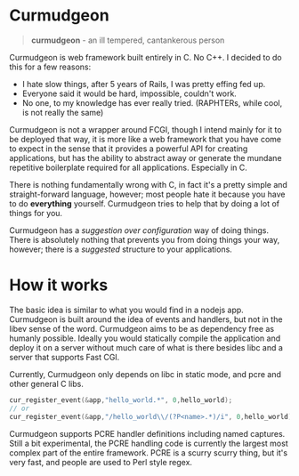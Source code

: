 # Curmudgeon

> **curmudgeon** - an ill tempered, cantankerous person

Curmudgeon is web framework built entirely in C. No C++. I decided to do this for a few reasons:

* I hate slow things, after 5 years of Rails, I was pretty effing fed up.
* Everyone said it would be hard, impossible, couldn't work.
* No one, to my knowledge has ever really tried. (RAPHTERs, while cool, is not really the same)

Curmudgeon is not a wrapper around FCGI, though I intend mainly for it to be deployed that
way, it is more like a web framework that you have come to expect in the sense that it
provides a powerful API for creating applications, but has the ability to abstract away
or generate the mundane repetitive boilerplate required for all applications. Especially
in C.

There is nothing fundamentally wrong with C, in fact it's a pretty simple and straight-forward
language, however; most people hate it because you have to do **everything** yourself.
Curmudgeon tries to help that by doing a lot of things for you.

Curmudgeon has a *suggestion over configuration* way of doing things. There is absolutely
nothing that prevents you from doing things your way, however; there is a *suggested* structure
to your applications.

# How it works

The basic idea is similar to what you would find in a nodejs app. Curmudgeon is built around the idea
of events and handlers, but not in the libev sense of the word. Curmudgeon aims to be as dependency free
as humanly possible. Ideally you would statically compile the application and deploy it on a server
without much care of what is there besides libc and a server that supports Fast CGI.

Currently, Curmudgeon only depends on libc in static mode, and pcre and other general C libs.

```c
cur_register_event(&app,"hello_world.*", 0,hello_world);
// or
cur_register_event(&app,"/hello_world\\/(?P<name>.*)/i", 0,hello_world);
```

Curmudgeon supports PCRE handler definitions including named captures. Still a bit experimental, the PCRE handling
code is currently the largest most complex part of the entire framework. PCRE is a scurry scurry thing,
but it's very fast, and people are used to Perl style regex.

